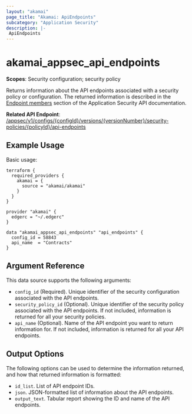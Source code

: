 ```yaml
---
layout: "akamai"
page_title: "Akamai: ApiEndpoints"
subcategory: "Application Security"
description: |-
 ApiEndpoints
---
```


# akamai_appsec_api_endpoints

**Scopes**: Security configuration; security policy

Returns information about the API endpoints associated with a security policy or configuration. The returned information is described in the [Endpoint members](https://developer.akamai.com/api/cloud_security/application_security/v1.html#apiendpoint) section of the Application Security API documentation.

**Related API Endpoint**: [/appsec/v1/configs/{configId}/versions/{versionNumber}/security-policies/{policyId}/api-endpoints](https://developer.akamai.com/api/cloud_security/application_security/v1.html#getapiendpoints)

## Example Usage

Basic usage:

```
terraform {
  required_providers {
    akamai = {
      source = "akamai/akamai"
    }
  }
}

provider "akamai" {
  edgerc = "~/.edgerc"
}

data "akamai_appsec_api_endpoints" "api_endpoints" {
  config_id = 58843
  api_name  = "Contracts"
}
```

## Argument Reference

This data source supports the following arguments:

- `config_id` (Required). Unique identifier of the security configuration associated with the API endpoints.
- `security_policy_id` (Optional). Unique identifier of the security policy associated with the API endpoints. If not included, information is returned for all your security policies.
- `api_name` (Optional). Name of the API endpoint you want to return information for. If not included, information is returned for all your API endpoints.

## Output Options

The following options can be used to determine the information returned, and how that returned information is formatted:

- `id_list`. List of API endpoint IDs.
- `json`. JSON-formatted list of information about the API endpoints.
- `output_text`. Tabular report showing the ID and name of the API endpoints.

